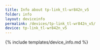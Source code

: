 ```yaml
---
title: Info about tp-link_tl-wr842n_v5
folder: info
layout: deviceinfo
permalink: /devices/tp-link_tl-wr842n_v5/
device: tp-link_tl-wr842n_v5
---
```

{% include templates/device_info.md %}
